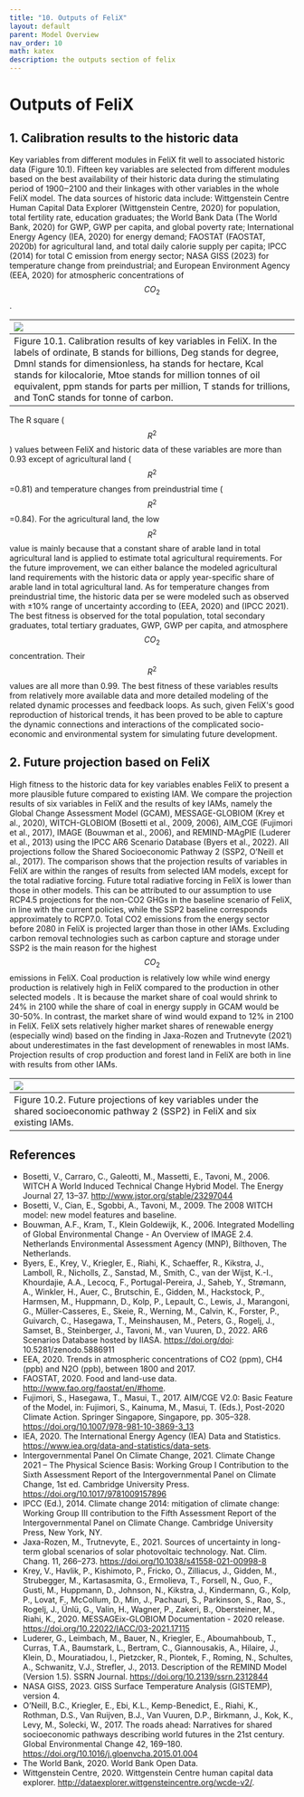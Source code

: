 ```yaml
---
title: "10. Outputs of FeliX"
layout: default
parent: Model Overview
nav_order: 10
math: katex
description: the outputs section of felix
---
```


# Outputs of FeliX 

## 1. Calibration results to the historic data
Key variables from different modules in FeliX fit well to associated historic data (Figure 10.1). Fifteen key variables are selected from different modules based on the best availability of their historic data during the stimulating period of 1900‒2100 and their linkages with other variables in the whole FeliX model. The data sources of historic data include: Wittgenstein Centre Human Capital Data Explorer (Wittgenstein Centre, 2020) for population, total fertility rate, education graduates; the World Bank Data (The World Bank, 2020) for GWP, GWP per capita, and global poverty rate; International Energy Agency (IEA, 2020) for energy demand; FAOSTAT (FAOSTAT, 2020b) for agricultural land, and total daily calorie supply per capita; IPCC (2014) for total C emission from energy sector; NASA GISS (2023) for temperature change from preindustrial; and European Environment Agency (EEA, 2020) for atmospheric concentrations of $$CO_2$$.

|[![](images/10_output_calibration.jpg)](images/10_output_calibration.jpg)
|:--|
|Figure 10.1. Calibration results of key variables in FeliX. In the labels of ordinate, B stands for billions, Deg stands for degree, Dmnl stands for dimensionless, ha stands for hectare, Kcal stands for kilocalorie, Mtoe stands for million tonnes of oil equivalent, ppm stands for parts per million, T stands for trillions, and TonC stands for tonne of carbon.|

The R square ($$R^2$$) values between FeliX and historic data of these variables are more than 0.93 except of agricultural land ($$R^2$$=0.81) and temperature changes from preindustrial time ($$R^2$$=0.84). For the agricultural land, the low $$R^2$$ value is mainly because that a constant share of arable land in total agricultural land is applied to estimate total agricultural requirements. For the future improvement, we can either balance the modeled agricultural land requirements with the historic data or apply year-specific share of arable land in total agricultural land. As for temperature changes from preindustrial time, the historic data per se were modeled such as observed with ±10% range of uncertainty according to (EEA, 2020) and (IPCC 2021).  The best fitness is observed for the total population, total secondary graduates, total tertiary graduates, GWP, GWP per capita, and atmosphere $$CO_2$$ concentration. Their $$R^2$$ values are all more than 0.99. The best fitness of these variables results from relatively more available data and more detailed modeling of the related dynamic processes and feedback loops. As such, given FeliX's good reproduction of historical trends, it has been proved to be able to capture the dynamic connections and interactions of the complicated socio-economic and environmental system for simulating future development.

## 2. Future projection based on FeliX
High fitness to the historic data for key variables enables FeliX to present a more plausible future compared to existing IAM. We compare the projection results of six variables in FeliX and the results of key IAMs, namely the Global Change Assessment Model (GCAM), MESSAGE-GLOBIOM (Krey et al., 2020), WITCH-GLOBIOM (Bosetti et al., 2009, 2006), AIM_CGE (Fujimori et al., 2017), IMAGE (Bouwman et al., 2006), and REMIND-MAgPIE (Luderer et al., 2013) using the IPCC AR6 Scenario Database (Byers et al., 2022). All projections follow the Shared Socioeconomic Pathway 2 (SSP2, O’Neill et al., 2017). The comparison shows that the projection results of variables in FeliX are within the ranges of results from selected IAM models, except for the total radiative forcing. Future total radiative forcing in FeliX is lower than those in other models. This can be attributed to our assumption to use RCP4.5 projections for the non-CO2 GHGs in the baseline scenario of FeliX, in line with the current policies, while the SSP2 baseline corresponds approximately to RCP7.0. Total CO2 emissions from the energy sector before 2080 in FeliX is projected larger than those in other IAMs. Excluding carbon removal technologies such as carbon capture and storage under SSP2 is the main reason for the highest $$CO_2$$ emissions in FeliX. Coal production is relatively low while wind energy production is relatively high in FeliX compared to the production in other selected models  . It is because the market share of coal would shrink to 24% in 2100 while the share of coal in energy supply in GCAM   would be 30-50%.  In contrast, the market share of wind would expand to 12% in 2100 in FeliX. FeliX sets relatively higher market shares of renewable energy (especially wind) based on the finding in Jaxa-Rozen and Trutnevyte (2021) about underestimates in the fast development of renewables in most IAMs. Projection results of crop production and forest land in FeliX are both in line with results from other IAMs.


|[![](images/10_output_future_projection.jpg)](images/10_output_future_projection.jpg)
|:--|
|Figure 10.2. Future projections of key variables under the shared socioeconomic pathway 2 (SSP2) in FeliX and six existing IAMs.|


## References
- Bosetti, V., Carraro, C., Galeotti, M., Massetti, E., Tavoni, M., 2006. WITCH A World Induced Technical Change Hybrid Model. The Energy Journal 27, 13–37. http://www.jstor.org/stable/23297044
- Bosetti, V., Cian, E., Sgobbi, A., Tavoni, M., 2009. The 2008 WITCH model: new model features and baseline.
- Bouwman, A.F., Kram, T., Klein Goldewijk, K., 2006. Integrated Modelling of Global Environmental Change - An Overview of IMAGE 2.4. Netherlands Environmental Assessment Agency (MNP), Bilthoven, The Netherlands.
- Byers, E., Krey, V., Kriegler, E., Riahi, K., Schaeffer, R., Kikstra, J., Lamboll, R., Nicholls, Z., Sanstad, M., Smith, C., van der Wijst, K.-I., Khourdajie, A.A., Lecocq, F., Portugal-Pereira, J., Saheb, Y., Strømann, A., Winkler, H., Auer, C., Brutschin, E., Gidden, M., Hackstock, P., Harmsen, M., Huppmann, D., Kolp, P., Lepault, C., Lewis, J., Marangoni, G., Müller-Casseres, E., Skeie, R., Werning, M., Calvin, K., Forster, P., Guivarch, C., Hasegawa, T., Meinshausen, M., Peters, G., Rogelj, J., Samset, B., Steinberger, J., Tavoni, M., van Vuuren, D., 2022. AR6 Scenarios Database hosted by IIASA. https://doi.org/doi: 10.5281/zenodo.5886911
- EEA, 2020. Trends in atmospheric concentrations of CO2 (ppm), CH4 (ppb) and N2O (ppb), between 1800 and 2017.
- FAOSTAT, 2020. Food and land-use data. http://www.fao.org/faostat/en/#home.
- Fujimori, S., Hasegawa, T., Masui, T., 2017. AIM/CGE V2.0: Basic Feature of the Model, in: Fujimori, S., Kainuma, M., Masui, T. (Eds.), Post-2020 Climate Action. Springer Singapore, Singapore, pp. 305–328. https://doi.org/10.1007/978-981-10-3869-3_13
- IEA, 2020. The International Energy Agency (IEA) Data and Statistics. https://www.iea.org/data-and-statistics/data-sets.
- Intergovernmental Panel On Climate Change, 2021. Climate Change 2021 – The Physical Science Basis: Working Group I Contribution to the Sixth Assessment Report of the Intergovernmental Panel on Climate Change, 1st ed. Cambridge University Press. https://doi.org/10.1017/9781009157896
- IPCC (Ed.), 2014. Climate change 2014: mitigation of climate change: Working Group III contribution to the Fifth Assessment Report of the Intergovernmental Panel on Climate Change. Cambridge University Press, New York, NY.
- Jaxa-Rozen, M., Trutnevyte, E., 2021. Sources of uncertainty in long-term global scenarios of solar photovoltaic technology. Nat. Clim. Chang. 11, 266–273. https://doi.org/10.1038/s41558-021-00998-8
- Krey, V., Havlik, P., Kishimoto, P., Fricko, O., Zilliacus, J., Gidden, M., Strubegger, M., Kartasasmita, G., Ermolieva, T., Forsell, N., Guo, F., Gusti, M., Huppmann, D., Johnson, N., Kikstra, J., Kindermann, G., Kolp, P., Lovat, F., McCollum, D., Min, J., Pachauri, S., Parkinson, S., Rao, S., Rogelj, J., Ünlü, G., Valin, H., Wagner, P., Zakeri, B., Obersteiner, M., Riahi, K., 2020. MESSAGEix-GLOBIOM Documentation - 2020 release. https://doi.org/10.22022/IACC/03-2021.17115
- Luderer, G., Leimbach, M., Bauer, N., Kriegler, E., Aboumahboub, T., Curras, T.A., Baumstark, L., Bertram, C., Giannousakis, A., Hilaire, J., Klein, D., Mouratiadou, I., Pietzcker, R., Piontek, F., Roming, N., Schultes, A., Schwanitz, V.J., Strefler, J., 2013. Description of the REMIND Model (Version 1.5). SSRN Journal. https://doi.org/10.2139/ssrn.2312844
- NASA GISS, 2023. GISS Surface Temperature Analysis (GISTEMP), version 4.
- O’Neill, B.C., Kriegler, E., Ebi, K.L., Kemp-Benedict, E., Riahi, K., Rothman, D.S., Van Ruijven, B.J., Van Vuuren, D.P., Birkmann, J., Kok, K., Levy, M., Solecki, W., 2017. The roads ahead: Narratives for shared socioeconomic pathways describing world futures in the 21st century. Global Environmental Change 42, 169–180. https://doi.org/10.1016/j.gloenvcha.2015.01.004
- The World Bank, 2020. World Bank Open Data.
- Wittgenstein Centre, 2020. Wittgenstein Centre human capital data explorer. http://dataexplorer.wittgensteincentre.org/wcde-v2/.
